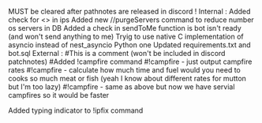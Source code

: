 MUST be cleared after pathnotes are released in discord !
Internal :
Added check for <> in ips
Added new //purgeServers command to reduce number os servers in DB
Added a check in sendToMe function is bot isn't ready (and won't send anything to me)
Tryig to use native C implementation of asyncio instead of nest_asyncio Python one
Updated requirements.txt and bot.sql 
External :
#This is a comment (won't be included in discord patchnotes)
#Added !campfire command
#!campfire - just output campfire rates
#!campfire <meat count> - calculate how much time and fuel would you need to cooks so much meat or fish (yeah I know about different rates for mutton but I'm too lazy)
#!campfire <meat count> <campfire count> - same as above but now we have servial campfires so it would be faster

Added typing indicator to !ipfix command
